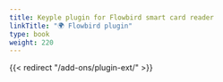 ```yaml
---
title: Keyple plugin for Flowbird smart card reader
linkTitle: "🌍 Flowbird plugin"
type: book
weight: 220
---
```

{{< redirect "/add-ons/plugin-ext/" >}}